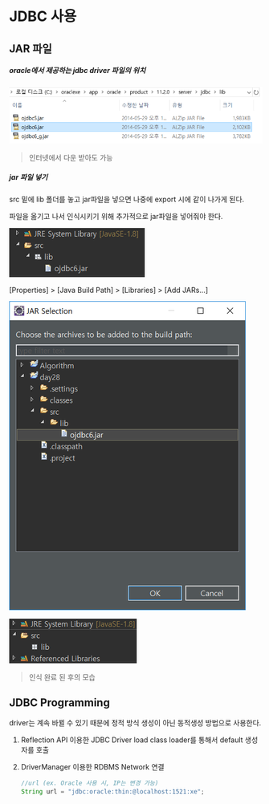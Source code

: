 # JDBC 사용



## JAR 파일

##### oracle에서 제공하는 jdbc driver 파일의 위치

![oracle jdbc jar](./img/lib.png)

> 인터넷에서 다운 받아도 가능



##### jar 파일 넣기

src 밑에 lib 폴더를 놓고 jar파일을 넣으면 나중에 export 시에 같이 나가게 된다.

파일을 옮기고 나서 인식시키기 위해 추가적으로 jar파일을 넣어줘야 한다.

![connection1](./img/connect1.png)

[Properties] > [Java Build Path] > [Libraries] > [Add JARs...]

![connection2](./img/connect2.png)



![connection3](./img/connect3.png)

> 인식 완료 된 후의 모습



## JDBC Programming

driver는 계속 바뀔 수 있기 때문에 정적 방식 생성이 아닌 동적생성 방법으로 사용한다.

1. Reflection API 이용한 JDBC Driver load
   class loader를 통해서 default 생성자를 호출

2. DriverManager 이용한 RDBMS Network 연결

   ```java
   //url (ex. Oracle 사용 시, IP는 변경 가능)
   String url = "jdbc:oracle:thin:@localhost:1521:xe";
   ```

